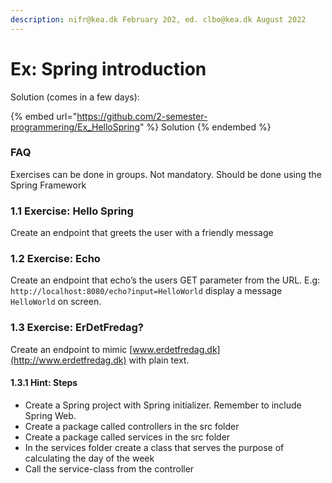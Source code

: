 ```yaml
---
description: nifr@kea.dk February 202, ed. clbo@kea.dk August 2022
---
```


# Ex: Spring introduction

Solution (comes in a few days):&#x20;

{% embed url="https://github.com/2-semester-programmering/Ex_HelloSpring" %}
Solution
{% endembed %}

### FAQ

Exercises can be done in groups. Not mandatory. Should be done using the Spring Framework

### 1.1 Exercise: Hello Spring

Create an endpoint that greets the user with a friendly message

### 1.2 Exercise: Echo

Create an endpoint that echo’s the users GET parameter from the URL. E.g: `http://localhost:8080/echo?input=HelloWorld` display a message `HelloWorld` on screen.

### 1.3 Exercise: ErDetFredag?

Create an endpoint to mimic [www.erdetfredag.dk](http://www.erdetfredag.dk) with plain text.

#### 1.3.1 Hint: Steps

* Create a Spring project with Spring initializer. Remember to include Spring Web.
* Create a package called controllers in the src folder
* Create a package called services in the src folder
* In the services folder create a class that serves the purpose of calculating the day of the week
* Call the service-class from the controller
